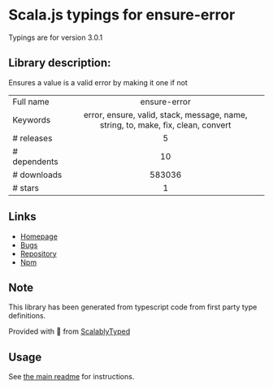 
# Scala.js typings for ensure-error

Typings are for version 3.0.1

## Library description:
Ensures a value is a valid error by making it one if not

|                    |                 |
| ------------------ | :-------------: |
| Full name          | ensure-error |
| Keywords           | error, ensure, valid, stack, message, name, string, to, make, fix, clean, convert |
| # releases         | 5 |
| # dependents       | 10 |
| # downloads        | 583036 |
| # stars            | 1 |

## Links
- [Homepage](https://github.com/sindresorhus/ensure-error#readme)
- [Bugs](https://github.com/sindresorhus/ensure-error/issues)
- [Repository](https://github.com/sindresorhus/ensure-error)
- [Npm](https://www.npmjs.com/package/ensure-error)
    


## Note
This library has been generated from typescript code from first party type definitions.

Provided with :purple_heart: from [ScalablyTyped](https://github.com/oyvindberg/ScalablyTyped)

## Usage
See [the main readme](../../readme.md) for instructions.



